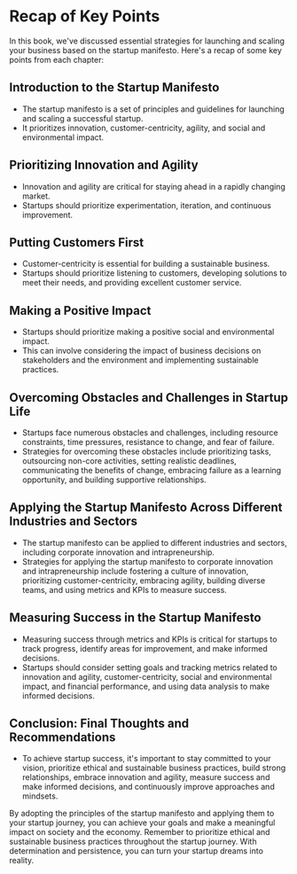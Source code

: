 # Recap of Key Points

In this book, we've discussed essential strategies for launching and scaling your business based on the startup manifesto. Here's a recap of some key points from each chapter:

Introduction to the Startup Manifesto
------------------------------------------------

* The startup manifesto is a set of principles and guidelines for launching and scaling a successful startup.
* It prioritizes innovation, customer-centricity, agility, and social and environmental impact.

Prioritizing Innovation and Agility
----------------------------------------------

* Innovation and agility are critical for staying ahead in a rapidly changing market.
* Startups should prioritize experimentation, iteration, and continuous improvement.

Putting Customers First
----------------------------------

* Customer-centricity is essential for building a sustainable business.
* Startups should prioritize listening to customers, developing solutions to meet their needs, and providing excellent customer service.

Making a Positive Impact
-----------------------------------

* Startups should prioritize making a positive social and environmental impact.
* This can involve considering the impact of business decisions on stakeholders and the environment and implementing sustainable practices.

Overcoming Obstacles and Challenges in Startup Life
--------------------------------------------------------------

* Startups face numerous obstacles and challenges, including resource constraints, time pressures, resistance to change, and fear of failure.
* Strategies for overcoming these obstacles include prioritizing tasks, outsourcing non-core activities, setting realistic deadlines, communicating the benefits of change, embracing failure as a learning opportunity, and building supportive relationships.

Applying the Startup Manifesto Across Different Industries and Sectors
---------------------------------------------------------------------------------

* The startup manifesto can be applied to different industries and sectors, including corporate innovation and intrapreneurship.
* Strategies for applying the startup manifesto to corporate innovation and intrapreneurship include fostering a culture of innovation, prioritizing customer-centricity, embracing agility, building diverse teams, and using metrics and KPIs to measure success.

Measuring Success in the Startup Manifesto
-----------------------------------------------------

* Measuring success through metrics and KPIs is critical for startups to track progress, identify areas for improvement, and make informed decisions.
* Startups should consider setting goals and tracking metrics related to innovation and agility, customer-centricity, social and environmental impact, and financial performance, and using data analysis to make informed decisions.

Conclusion: Final Thoughts and Recommendations
---------------------------------------------------------

* To achieve startup success, it's important to stay committed to your vision, prioritize ethical and sustainable business practices, build strong relationships, embrace innovation and agility, measure success and make informed decisions, and continuously improve approaches and mindsets.

By adopting the principles of the startup manifesto and applying them to your startup journey, you can achieve your goals and make a meaningful impact on society and the economy. Remember to prioritize ethical and sustainable business practices throughout the startup journey. With determination and persistence, you can turn your startup dreams into reality.
